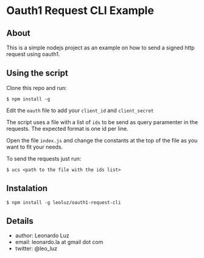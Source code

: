 Oauth1 Request CLI Example
==========================

About
-----

This is a simple nodejs project as an example on how to send a signed http request using oauth1.

Using the script
-----

Clone this repo and run:

    $ npm install -g

Edit the `oauth` file to add your `client_id` and `client_secret`

The script uses a file with a list of `ids` to be send as query paramenter in the requests. The expected format is one id per line.

Open the file `index.js` and change the constants at the top of the file as you want to fit your needs.

To send the requests just run:

    $ ucs <path to the file with the ids list>

Instalation
-----------

    $ npm install -g leoluz/oauth1-request-cli

Details
-------

* author: Leonardo Luz
* email: leonardo.la at gmail dot com
* twitter: @leo_luz
